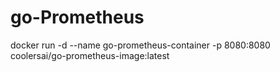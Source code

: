 # go-Prometheus

docker run -d --name go-prometheus-container -p 8080:8080 coolersai/go-prometheus-image:latest
